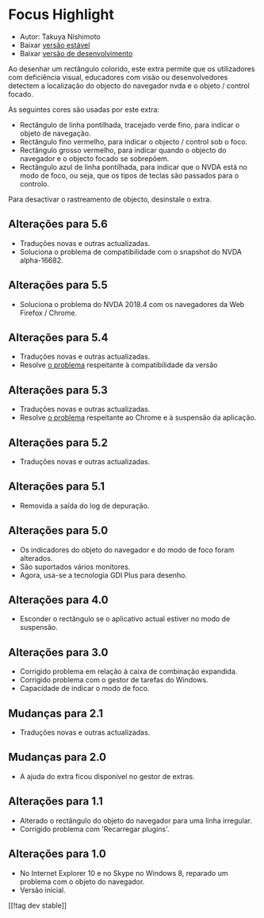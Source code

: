 # Focus Highlight #

* Autor: Takuya Nishimoto
* Baixar [versão estável][2]
* Baixar [versão de desenvolvimento][1]

Ao desenhar um rectângulo colorido, este extra permite que os utilizadores
com deficiência visual, educadores com visão ou desenvolvedores detectem a
localização do objecto do navegador nvda e o objeto / control focado.

As seguintes cores são usadas por este extra:

* Rectângulo de linha pontilhada, tracejado verde fino, para indicar o
  objeto de navegação.
* Rectângulo fino vermelho, para indicar o objecto / control sob o foco.
* Rectângulo grosso vermelho, para indicar quando o objecto do navegador e o
  objecto focado se sobrepõem.
* Rectângulo azul de linha pontilhada, para indicar que o NVDA está no modo
  de foco, ou seja, que os tipos de teclas são passados para o controlo.

Para desactivar o rastreamento de objecto, desinstale o extra.

## Alterações para 5.6 ##

* Traduções novas e outras actualizadas.
* Soluciona o problema de compatibilidade com o snapshot do NVDA
  alpha-16682.

## Alterações para 5.5 ##

* Soluciona o problema do NVDA 2018.4 com os navegadores da Web Firefox /
  Chrome.

## Alterações para 5.4 ##

* Traduções novas e outras actualizadas.
* Resolve [o problema](https://github.com/nvdajp/focusHighlight/issues/11)
  respeitante à compatibilidade da versão

## Alterações para 5.3 ##

* Traduções novas e outras actualizadas.
* Resolve [o problema](https://github.com/nvdajp/focusHighlight/issues/10)
  respeitante ao Chrome e à suspensão da aplicação.

## Alterações para 5.2 ##

* Traduções novas e outras actualizadas.

## Alterações para 5.1 ##

* Removida a saída do log de depuração.

## Alterações para 5.0 ##

* Os indicadores do objeto do navegador e do modo de foco foram alterados.
* São suportados vários monitores.
* Agora, usa-se a tecnologia GDI Plus para desenho.

## Alterações para 4.0 ##

* Esconder o rectângulo se o aplicativo actual estiver no modo de suspensão.

## Alterações para 3.0 ##

* Corrigido problema em relação à caixa de combinação expandida.
* Corrigido problema com o gestor de tarefas do Windows.
* Capacidade de indicar o modo de foco.

## Mudanças para 2.1 ##

* Traduções novas e outras actualizadas.

## Mudanças para 2.0 ##

* A ajuda do extra ficou disponível no gestor de extras.

## Alterações para 1.1 ##

* Alterado o rectângulo do objeto do navegador para uma linha irregular.
* Corrigido problema com 'Recarregar plugins'.

## Alterações para 1.0 ##

* No Internet Explorer 10 e no Skype no Windows 8, reparado um problema com
  o objeto do navegador.
* Versão inicial.


[[!tag dev stable]]

[1]: https://addons.nvda-project.org/files/get.php?file=fh-dev

[2]: https://addons.nvda-project.org/files/get.php?file=fh

